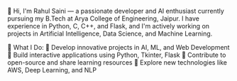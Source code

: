 👋 Hi, I'm Rahul Saini — a passionate developer and AI enthusiast currently pursuing my B.Tech at Arya College of Engineering, Jaipur. I have experience in Python, C, C++, and Flask, and I'm actively working on projects in Artificial Intelligence, Data Science, and Machine Learning.

🚀 What I Do:
🔹 Develop innovative projects in AI, ML, and Web Development
🔹 Build interactive applications using Python, Tkinter, Flask
🔹 Contribute to open-source and share learning resources
🔹 Explore new technologies like AWS, Deep Learning, and NLP


<!---
Rahul86190/Rahul86190 is a ✨ special ✨ repository because its `README.md` (this file) appears on your GitHub profile.
You can click the Preview link to take a look at your changes.
--->
